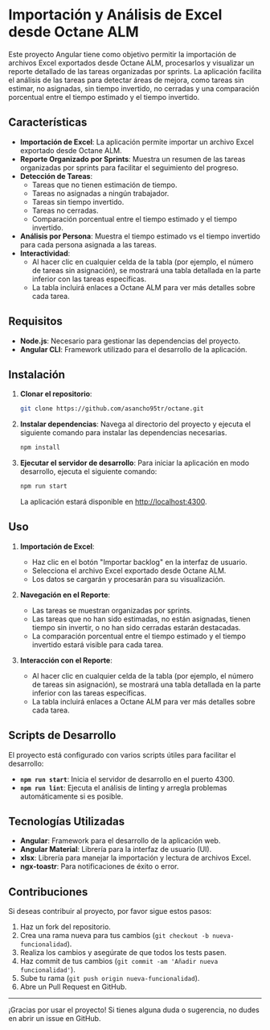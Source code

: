 # Importación y Análisis de Excel desde Octane ALM

Este proyecto Angular tiene como objetivo permitir la importación de archivos Excel exportados desde Octane ALM, procesarlos y visualizar un reporte detallado de las tareas organizadas por sprints. La aplicación facilita el análisis de las tareas para detectar áreas de mejora, como tareas sin estimar, no asignadas, sin tiempo invertido, no cerradas y una comparación porcentual entre el tiempo estimado y el tiempo invertido.

## Características

- **Importación de Excel**: La aplicación permite importar un archivo Excel exportado desde Octane ALM.
- **Reporte Organizado por Sprints**: Muestra un resumen de las tareas organizadas por sprints para facilitar el seguimiento del progreso.
- **Detección de Tareas**:
  - Tareas que no tienen estimación de tiempo.
  - Tareas no asignadas a ningún trabajador.
  - Tareas sin tiempo invertido.
  - Tareas no cerradas.
  - Comparación porcentual entre el tiempo estimado y el tiempo invertido.
- **Análisis por Persona**: Muestra el tiempo estimado vs el tiempo invertido para cada persona asignada a las tareas.
- **Interactividad**:
  - Al hacer clic en cualquier celda de la tabla (por ejemplo, el número de tareas sin asignación), se mostrará una tabla detallada en la parte inferior con las tareas específicas.
  - La tabla incluirá enlaces a Octane ALM para ver más detalles sobre cada tarea.

## Requisitos

- **Node.js**: Necesario para gestionar las dependencias del proyecto.
- **Angular CLI**: Framework utilizado para el desarrollo de la aplicación.

## Instalación

1. **Clonar el repositorio**:

   ```bash
   git clone https://github.com/asancho95tr/octane.git
   ```

2. **Instalar dependencias**:
   Navega al directorio del proyecto y ejecuta el siguiente comando para instalar las dependencias necesarias.

   ```bash
   npm install
   ```

3. **Ejecutar el servidor de desarrollo**:
   Para iniciar la aplicación en modo desarrollo, ejecuta el siguiente comando:
   ```bash
   npm run start
   ```
   La aplicación estará disponible en [http://localhost:4300](http://localhost:4300).

## Uso

1. **Importación de Excel**:

   - Haz clic en el botón "Importar backlog" en la interfaz de usuario.
   - Selecciona el archivo Excel exportado desde Octane ALM.
   - Los datos se cargarán y procesarán para su visualización.

2. **Navegación en el Reporte**:
   - Las tareas se muestran organizadas por sprints.
   - Las tareas que no han sido estimadas, no están asignadas, tienen tiempo sin invertir, o no han sido cerradas estarán destacadas.
   - La comparación porcentual entre el tiempo estimado y el tiempo invertido estará visible para cada tarea.
3. **Interacción con el Reporte**:
   - Al hacer clic en cualquier celda de la tabla (por ejemplo, el número de tareas sin asignación), se mostrará una tabla detallada en la parte inferior con las tareas específicas.
   - La tabla incluirá enlaces a Octane ALM para ver más detalles sobre cada tarea.

## Scripts de Desarrollo

El proyecto está configurado con varios scripts útiles para facilitar el desarrollo:

- **`npm run start`**: Inicia el servidor de desarrollo en el puerto 4300.
- **`npm run lint`**: Ejecuta el análisis de linting y arregla problemas automáticamente si es posible.

## Tecnologías Utilizadas

- **Angular**: Framework para el desarrollo de la aplicación web.
- **Angular Material**: Librería para la interfaz de usuario (UI).
- **xlsx**: Librería para manejar la importación y lectura de archivos Excel.
- **ngx-toastr**: Para notificaciones de éxito o error.

## Contribuciones

Si deseas contribuir al proyecto, por favor sigue estos pasos:

1. Haz un fork del repositorio.
2. Crea una rama nueva para tus cambios (`git checkout -b nueva-funcionalidad`).
3. Realiza los cambios y asegúrate de que todos los tests pasen.
4. Haz commit de tus cambios (`git commit -am 'Añadir nueva funcionalidad'`).
5. Sube tu rama (`git push origin nueva-funcionalidad`).
6. Abre un Pull Request en GitHub.

---

¡Gracias por usar el proyecto! Si tienes alguna duda o sugerencia, no dudes en abrir un issue en GitHub.
